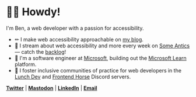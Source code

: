 # 👋🏻 Howdy!

I'm Ben, a web developer with a passion for accessibility.

* ✏ I make web accessibility approachable on [my blog](https://benmyers.dev).
* 🎥 I stream about web accessibility and more every week on [Some Antics](https://twitch.tv/SomeAnticsDev) — catch the [backlog](https://someantics.dev/youtube)!
* 📑 I'm a software engineer at [Microsoft](https://careers.microsoft.com), building out the [Microsoft Learn](https://learn.microsoft.com/en-us/) platform.
* 💛 I foster inclusive communities of practice for web developers in the [Lunch Dev](https://discord.gg/lunchdev) and [Frontend Horse](https://frontend.horse/chat) Discord servers.

**[Twitter](https://twitter.com/BenDMyers)** | **[Mastodon](https://a11y.info/@ben)** | **[LinkedIn](https://linkedin.com/in/BenDMyers)** | **[Email](mailto:ben@benmyers.dev)**
